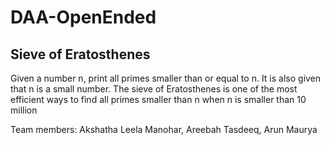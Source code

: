 # DAA-OpenEnded
## Sieve of Eratosthenes
Given a number n, print all primes smaller than or equal to n. It is also given that n is a small number.
The sieve of Eratosthenes is one of the most efficient ways to find all primes smaller than n when n is smaller than 10 million

Team members: Akshatha Leela Manohar, Areebah Tasdeeq, Arun Maurya
